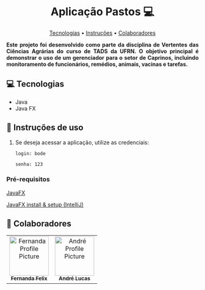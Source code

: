 
<h1 align="center" style="font-weight: bold;">Aplicação Pastos 💻</h1>

<p align="center">
 <a href="#tech">Tecnologias</a> • 
 <a href="#started">Instruções</a> •
 <a href="#colab">Colaboradores</a> 
</p>

<p align="justify">
  <b>Este projeto foi desenvolvido como parte da disciplina de Vertentes das Ciências Agrárias do curso de TADS da UFRN. O objetivo principal é demonstrar o uso de um gerenciador para o setor de Caprinos, incluindo monitoramento de funcionários, remédios, animais, vacinas e tarefas.</b>
    
</p>

<h2 id="tech">💻 Tecnologias</h2>

- Java
- Java FX

<h2 id="started">🚀 Instruções de uso</h2>

1. Se deseja acessar a aplicação, utilize as credenciais:

       login: bode

       senha: 123

<h3>Pré-requisitos</h3>

[JavaFX](https://gluonhq.com/products/javafx/)

[JavaFX install & setup (IntelliJ)](https://www.youtube.com/watch?v=Ope4icw6bVk&list=PLZPZq0r_RZOM-8vJA3NQFZB7JroDcMwev)

<h2 id="colab">🤝 Colaboradores</h2>

<table>
  <tr>
    <td align="center">
      <a href="#">
        <img src="https://avatars.githubusercontent.com/im-fernanda" width="103px;" alt="Fernanda Profile Picture"/><br>
        <sub>
          <b>Fernanda Felix</b>
        </sub>
      </a>
    </td>
    <td align="center">
      <a href="#">
        <img src="https://avatars.githubusercontent.com/andrelGermano" width="103px" alt="André Profile Picture"/><br>
        <sub>
          <b>André Lucas</b>
        </sub>
      </a>
    </td>

  </tr>
</table>



